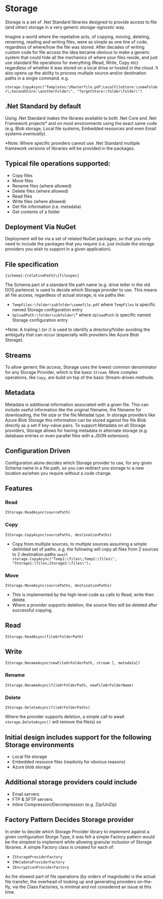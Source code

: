 # Storage
Storage is a set of .Net Standard libraries designed to provide access to file (and other) storage in a very generic _storage-agnostic_ way. 

Imagine a world where the repetative acts, of copying, moving, deleting, renaming, reading and writing files, were as simple as one line of code, regardless of where/how the file was stored. After decades of writing custom code for file access the idea became obvious to make a generic system that could hide all the mechanics of where your files reside, and just use standard file operations for everything (Read, Write, Copy etc) regardless of whether it was stored on a local drive or hosted in the cloud. It also opens up the ability to process multiple source and/or destination paths in a single command. e.g.

`storage.CopyAsync("Templates:\Masterfile.pdf;LocalFileStore:\someFolder\;SecondStore:\anotherFolder\", "TargetStore:\folder\folder\")`

## .Net Standard by default
Using .Net Standard makes the librares available to both .Net Core and .Net Framework projects* and on most environments using the exact same code (e.g. Blob storage, Local file systems, Embedded resources and even Email systems _eventually_). 

*Note: Where specific providers cannot use .Net Standard multiple framework versions of libraries will be provided in the packages.

## Typical file operations supported:
- Copy files
- Move files
- Rename files (where allowed)
- Delete files (where allowed)
- Read files
- Write files (where allowed)
- Get file information (i.e. metadata)
- Get contents of a folder

## Deployment Via NuGet
Deployment will be via a set of related NuGet packages, so that you only need to include the packages that you require (i.e. just include the storage providers you wish to support in a given application).

## File specification
`{schema}:{relativePath}\{filespec}`

The Schema part of a standard file path name (e.g. drive letter in the old DOS parlence) is used to decide which Storage provider to use.
This means all file access, regardless of actual storage, is via paths like:
- `TempFiles:\folder\subfolder\somefile.pdf` where `TempFiles` is specific named Storage configuration entry
- `UploadPath:\folder\subfolder\`* where `UploadPath` is specific named Storage configuration entry

*Note: A trailing \ (or /) is used to identify a directory/folder avoiding the ambiguity that can occur (especially with providers like Azure Blob Storage).

## Streams
To allow generic file access, Storage uses the lowest common denominator for any Storage Provider, which is the basic `Stream`. More complex operations, like `Copy`, are build on top of the basic Stream-driven methods.

## Metadata
Metadata is additional information associated with a given file. This can include useful information like the original filename, the filename for downloading, the file size or the file Metadat type. In storage providers like Azure Blob Storage this information can be stored against the file Blob directly as a set if key-value pairs. To support Metadata on all Storage providers, Storage allows for having  metadata in alternate storage (e.g. database entries or even parallel files with a JSON extension).

## Configuration Driven
Configuration alone decides which Storage provider to use, for any given Schema name in a file path, so you can redirect you storage to a new location as/when you require without a code change.

## Features
### Read
`IStorage.ReadAsync(sourcePath)`

### Copy
`IStorage.CopyAsync(sourcePaths, destinationPaths)`

- Copy from multiple sources, to multiple sources assuming a simple delimited set of paths. e.g. the following will copy all files from 2 sources to 2 destination paths `await storage.CopyAsync("Temp1:\files\;Temp2:\files\", "Storage1:\files;Storage2:\files\");`

### Move
`IStorage.MoveAsync(sourcePaths, destinationPaths)`

- This is implemented by the high-level code as calls to Read, write then delete.
- Where a provider supports deletion, the source files will be deleted after successful copying.

## Read
`IStorage.ReadAsync(fileOrFolderPath)`

## Write
`IStorage.RenameAsync(newFileOrFolderPath, stream [, metadata])`

### Rename
`IStorage.RenameAsync(fileOrFolderPath, newFileOrFolderName)`

### Delete
`IStorage.DeleteAsync(fileOrFolderPaths)`

Where the provider supports deletion, a simple call to await `storage.DeleteAsync()` will remove the file(s) so

## Initial design includes support for the following Storage environments
- Local file storage
- Embedded resource files (readonly for obvious reasons)
- Azure blob storage

## Additional storage providers could include
- Email servers
- FTP & SFTP servers
- Inline Compression/Decompression (e.g. Zip/UnZip)

## Factory Pattern Decides Storage provider
In order to decide which Storage Provider library to implement against a given configuration Storge Type, it was felt a simple Factory pattern would be the simplest to implement while allowing granular inclusion of Storage libraries. A simple Factory class is created for each of:
- `IStorageProviderFactory`
- `IMetadataProviderFactory`
- `IEncryptionProviderFactory`

 As the slowest part of file operations (by orders of magnitude) is the actual file transfer, the overhead of looking up and generating providers on-the-fly, via the Class Factories, is minimal and not considered an issue at this time. 
